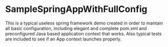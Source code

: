# SampleSpringAppWithFullConfig
This is a typical useless spring framework demo created in order to mantain all basic configuration, including elegant and complete pom.xml and preconfigured Java based application context that works. Also typical tests are included to see if an App context launches properly.
